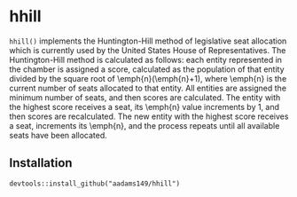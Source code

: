 # hhill

`hhill()` implements the Huntington-Hill method of legislative
 seat allocation which is currently used by the
 United States House of Representatives.
 The Huntington-Hill method is calculated as follows:
 each entity represented in the chamber
 is assigned a score, calculated as the population of that
 entity divided by the square root
 of  \emph{n}(\emph{n}+1), where \emph{n} is the current number of seats
 allocated to that entity. All entities are assigned
 the minimum number of seats, and then scores are calculated.
 The entity with the highest score receives a seat,
 its \emph{n} value increments by 1, and then scores are recalculated.
 The new entity with the highest score receives a seat,
 increments its \emph{n}, and the process repeats until all available
 seats have been allocated.
 
 ## Installation
 
 `devtools::install_github("aadams149/hhill")`
